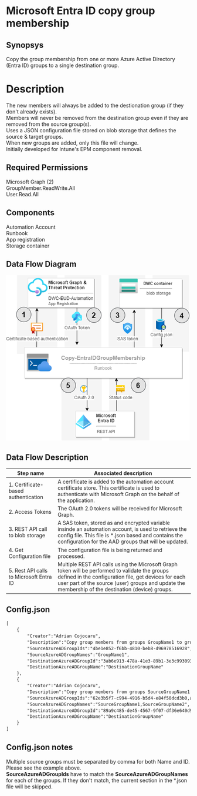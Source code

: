 # Microsoft Entra ID copy group membership

## Synopsys
Copy the group membership from one or more Azure Active Directory (Entra ID) groups to a single destination group.

# Description
The new members will always be added to the destionation group (if they don't already exists).  
Members will never be removed from the destination group even if they are removed from the source group(s).  
Uses a JSON configuration file stored on blob storage that defines the source & target groups.    
When new groups are added, only this file will change.  
Initially developed for Intune's EPM component removal.

## Required Permissions
Microsoft Graph (2)  
    GroupMember.ReadWrite.All  
    User.Read.All  

## Components
Automation Account  
Runbook  
App registration  
Storage container  

## Data Flow Diagram
![alt text](https://github.com/AdrianbCojocaru/Entra-ID/raw/main/Copy-GroupMembership/Diagram.drawio.png "Copy-EntraIDGroupMembership")

## Data Flow Description
| Step name     | Associated description |
| ------------- | ---------------------- |
| 1. Certificate-based authentication | A certificate is added to the automation account certificate store. This certificate is used to authenticate with Microsoft Graph on the behalf of the  application. |
| 2. Access Tokens | The OAuth 2.0 tokens will be received for Microsoft Graph. |
| 3. REST API call to blob storage | A SAS token, stored as and encrypted variable insinde an automation account, is used to retrieve the config file. This file is *.json based and contains the configuration for the AAD groups that will be updated. |
| 4. Get Configuration file | The configuration file is being returned and processed. |
| 5. Rest API calls to Microsoft Entra ID | Multiple REST API calls using the Microsoft Graph token will be performed to validate the groups defined in the configuration file, get devices for each user part of the source (user) groups and update the membership of the destination (device) groups. |

## Config.json

```xml
[
    {
        "Creator":"Adrian Cojocaru",
        "Description":"Copy group members from groups GroupName1 to group DestinationGroupName.",
        "SourceAzureADGroupIds":"4be1e852-f6bb-4810-beb8-d96978516928",
        "SourceAzureADGroupNames":"GroupName1",
        "DestinationAzureADGroupId":"3ab6e913-478a-41e3-89b1-3e3c9930935c",
        "DestinationAzureADGroupName":"DestinationGroupName"
    },
    {
        "Creator":"Adrian Cojocaru",
        "Description":"Copy group members from groups SourceGroupName1 and SourceGroupName2 to group DestinationGroupName.",
        "SourceAzureADGroupIds":"62e3b5f7-c994-4916-b5d4-e84f50dcd3b0,a4a749b1-a962-477a-b360-6cb19f55dbae",
        "SourceAzureADGroupNames":"SourceGroupName1,SourceGroupName2",
        "DestinationAzureADGroupId":"89a9c485-de45-4567-9f07-df36e640d9fe",
        "DestinationAzureADGroupName":"DestinationGroupName"
    }
]
```

## Config.json notes
Multiple source groups must be separated by comma for both Name and ID. Please see the example above.  
**SourceAzureADGrouplds** have to match the **SourceAzureADGroupNames** for each of the groups. If they don't match, the current section in the *.json file will be skipped.